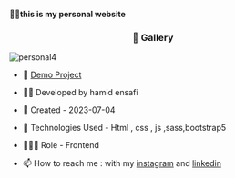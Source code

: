 🏃‍♂️**this is my personal website**
<h3 align="center"> 📸 Gallery </h3>

![personal4](https://github.com/hamid-ensafi/personal-web/assets/129867758/96ba539d-9b0c-4902-a583-521e0523d8e8)




- 🔗 [Demo Project](https://hamid-ensafi.github.io/personal-web/)

- 👨‍💻 Developed by hamid ensafi

- 📆 Created - 2023-07-04

- 🤖 Technologies Used - Html , css , js ,sass,bootstrap5

- 🕵🏻‍♀️ Role - Frontend

- 📫 How to reach me : with my [instagram](https://www.instagram.com/hamid.ensafi_web) and [linkedin](https://www.linkedin.com/in/hamid-ensafi-20a45721a/)
